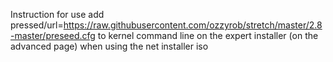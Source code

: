 Instruction for use
add pressed/url=https://raw.githubusercontent.com/ozzyrob/stretch/master/2.8-master/preseed.cfg
to kernel command line on the expert installer (on the advanced page) when using the net installer iso
